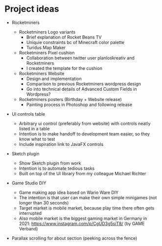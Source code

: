 # Project ideas

* Rocketminers
  * Rocketminers Logo variants
    * Brief explanation of Rocket Beans TV
    * Uniquie constraints bc of Minecraft color palette
    * Turidus Map Maker
  * Rocketminers Pixel cushion
    * Collaboration between twitter user planloskreativ and Rocketminers
    * I created the template for the cushion
  * Rocketminers Website
    * Design and implementation
    * Comparison to previous Rocketminers wordpress design
    * Go into technical details of Advanced Custom Fields in Wordpress?
  * Rocketminers posters (Birthday + Website release)
    * Painting process in Photoshop and following release
* UI controls table
  * Arbitrary ui control (preferably from website) with controls neatly listed in a table
  * Intention is to make handoff to development team easier, so they know what to test
  * Include inspiration link to JavaFX controls
* Sketch plugin
  * Show Sketch plugin from work
  * Intention is to automate tedious tasks
  * Built on top of the UI library from my colleague Michael Richter
* Game Studio DIY
  * Game making app idea based on Wario Ware DIY
  * The intention is that user can make their own simple minigames (not longer than 30 seconds)
  * Target market is mobile market, because play time there often gets interrupted
  * Also mobile market is the biggest gaming market in Germany in 2021: https://www.instagram.com/p/CgUD3g5siT8/ (by GAME Verband)

* Parallax scrolling for about section (peeking across the fence)
